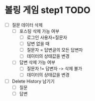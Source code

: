 # 볼링 게임 step1 TODO
- [ ] 질문 데이터 삭제
    - [ ] 포스팅 삭제 가능 여부 
        - [ ] 로그인 사용자=질문자 
        - [ ] 답변 없을 때
        - [ ] 질문자 = 답변글의 모든 답변자
        - [ ] 데이터의 상태값을 변경
    - [ ] 답변 삭제 가능 여부 
        - [ ] 질문자 != 답변자 -> 삭제 불가
        - [ ] 데이터의 상태값을 변경
    
- [ ] Delete History 남기기
    - [ ] 질문
    - [ ] 답변